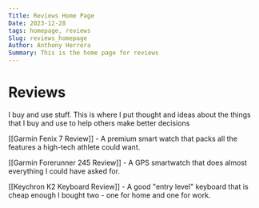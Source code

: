 ```yaml
---
Title: Reviews Home Page
Date: 2023-12-28
tags: homepage, reviews
Slug: reviews_homepage
Author: Anthony Herrera
Summary: This is the home page for reviews
---
```


# Reviews

I buy and use stuff. This is where I put thought and ideas about the things that I buy and use to help others make better decisions

[[Garmin Fenix 7 Review]] - A premium smart watch that packs all the features a high-tech athlete could want.

[[Garmin Forerunner 245 Review]] - A GPS smartwatch that does almost everything I could have asked for.

[[Keychron K2 Keyboard Review]] - A good "entry level" keyboard that is cheap enough I bought two - one for home and one for work.

